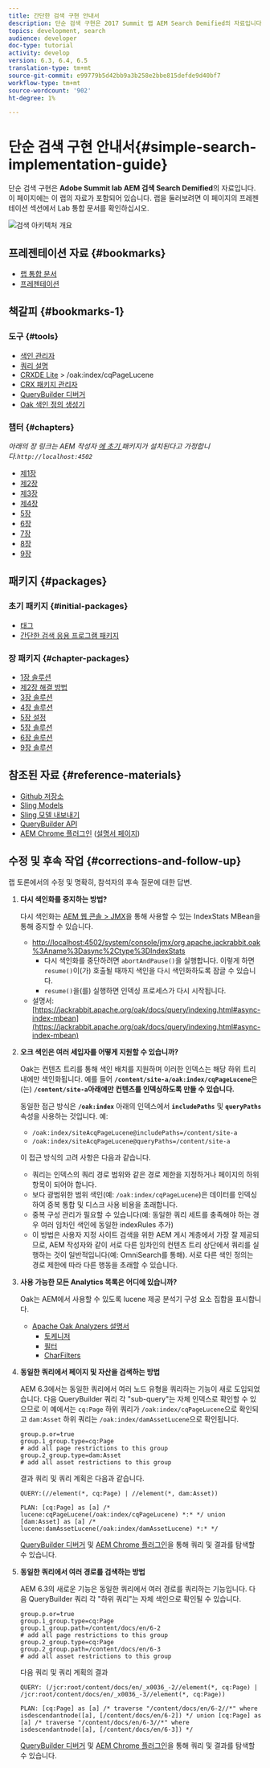 ```yaml
---
title: 간단한 검색 구현 안내서
description: 단순 검색 구현은 2017 Summit 랩 AEM Search Demified의 자료입니다. 이 페이지에는 이 랩의 자료가 포함되어 있습니다. 랩을 둘러보려면 이 페이지의 프레젠테이션 섹션에서 Lab 통합 문서를 확인하십시오.
topics: development, search
audience: developer
doc-type: tutorial
activity: develop
version: 6.3, 6.4, 6.5
translation-type: tm+mt
source-git-commit: e99779b5d42bb9a3b258e2bbe815defde9d40bf7
workflow-type: tm+mt
source-wordcount: '902'
ht-degree: 1%

---
```



# 단순 검색 구현 안내서{#simple-search-implementation-guide}

단순 검색 구현은 **Adobe Summit lab AEM 검색 Search Demified**&#x200B;의 자료입니다. 이 페이지에는 이 랩의 자료가 포함되어 있습니다. 랩을 둘러보려면 이 페이지의 프레젠테이션 섹션에서 Lab 통합 문서를 확인하십시오.

![검색 아키텍처 개요](assets/l4080/simple-search-application.png)

## 프레젠테이션 자료 {#bookmarks}

* [랩 통합 문서](assets/l4080/l4080-lab-workbook.pdf)
* [프레젠테이션](assets/l4080/l4080-presentation.pdf)

## 책갈피 {#bookmarks-1}

### 도구 {#tools}

* [색인 관리자](http://localhost:4502/libs/granite/operations/content/diagnosis/tool.html/granite_oakindexmanager)
* [쿼리 설명](http://localhost:4502/libs/granite/operations/content/diagnosis/tool.html/granite_queryperformance)
* [CRXDE Lite](http://localhost:4502/crx/de/index.jsp#/oak%3Aindex/cqPageLucene) > /oak:index/cqPageLucene
* [CRX 패키지 관리자](http://localhost:4502/crx/packmgr/index.jsp)
* [QueryBuilder 디버거](http://localhost:4502/libs/cq/search/content/querydebug.html?)
* [Oak 색인 정의 생성기](https://oakutils.appspot.com/generate/index)

### 챕터 {#chapters}

*아래의 장 링크는 AEM 작성자 [에 초기 ](#initialpackages) 패키지가 설치된다고 가정합니다.`http://localhost:4502`*

* [제1장](http://localhost:4502/editor.html/content/summit/l4080/chapter-1.html)
* [제2장](http://localhost:4502/editor.html/content/summit/l4080/chapter-2.html)
* [제3장](http://localhost:4502/editor.html/content/summit/l4080/chapter-3.html)
* [제4장](http://localhost:4502/editor.html/content/summit/l4080/chapter-4.html)
* [5장](http://localhost:4502/editor.html/content/summit/l4080/chapter-5.html)
* [6장](http://localhost:4502/editor.html/content/summit/l4080/chapter-6.html)
* [7장](http://localhost:4502/editor.html/content/summit/l4080/chapter-7.html)
* [8장](http://localhost:4502/editor.html/content/summit/l4080/chapter-8.html)
* [9장](http://localhost:4502/editor.html/content/summit/l4080/chapter-9.html)

## 패키지 {#packages}

### 초기 패키지 {#initial-packages}

* [태그](assets/l4080/summit-tags.zip)
* [간단한 검색 응용 프로그램 패키지](assets/l4080/simple.ui.apps-0.0.1-snapshot.zip)

### 장 패키지 {#chapter-packages}

* [1장 솔루션](assets/l4080/l4080-chapter1.zip)
* [제2장 해결 방법](assets/l4080/l4080-chapter2.zip)
* [3장 솔루션](assets/l4080/l4080-chapter3.zip)
* [4장 솔루션](assets/l4080/l4080-chapter4.zip)
* [5장 설정](assets/l4080/l4080-chapter5-setup.zip)
* [5장 솔루션](assets/l4080/l4080-chapter5-solution.zip)
* [6장 솔루션](assets/l4080/l4080-chapter6.zip)
* [9장 솔루션](assets/l4080/l4080-chapter9.zip)

## 참조된 자료 {#reference-materials}

* [Github 저장소](https://github.com/Adobe-Marketing-Cloud/aem-guides/tree/master/simple-search-guide)
* [Sling Models](https://sling.apache.org/documentation/bundles/models.html)
* [Sling 모델 내보내기](https://sling.apache.org/documentation/bundles/models.html#exporter-framework-since-130)
* [QueryBuilder API](https://docs.adobe.com/docs/en/aem/6-2/develop/search/querybuilder-api.html)
* [AEM Chrome 플러그인](https://chrome.google.com/webstore/detail/aem-chrome-plug-in/ejdcnikffjleeffpigekhccpepplaode) ([설명서 페이지](https://adobe-consulting-services.github.io/acs-aem-tools/aem-chrome-plugin/))

## 수정 및 후속 작업 {#corrections-and-follow-up}

랩 토론에서의 수정 및 명확히, 참석자의 후속 질문에 대한 답변.

1. **다시 색인화를 중지하는 방법?**

   다시 색인화는 [AEM 웹 콘솔 > JMX](http://localhost:4502/system/console/jmx)을 통해 사용할 수 있는 IndexStats MBean을 통해 중지할 수 있습니다.

   * [http://localhost:4502/system/console/jmx/org.apache.jackrabbit.oak%3Aname%3Dasync%2Ctype%3DIndexStats](http://localhost:4502/system/console/jmx/org.apache.jackrabbit.oak%3Aname%3Dasync%2Ctype%3DIndexStats)
      * 다시 색인화를 중단하려면 `abortAndPause()`을 실행합니다. 이렇게 하면 `resume()`이(가) 호출될 때까지 색인을 다시 색인화하도록 잠글 수 있습니다.
      * `resume()`을(를) 실행하면 인덱싱 프로세스가 다시 시작됩니다.
   * 설명서:[https://jackrabbit.apache.org/oak/docs/query/indexing.html#async-index-mbean](https://jackrabbit.apache.org/oak/docs/query/indexing.html#async-index-mbean)

2. **오크 색인은 여러 세입자를 어떻게 지원할 수 있습니까?**

   Oak는 컨텐츠 트리를 통해 색인 배치를 지원하며 이러한 인덱스는 해당 하위 트리 내에만 색인화됩니다. 예를 들어 **`/content/site-a/oak:index/cqPageLucene`**&#x200B;은(는) **`/content/site-a`아래에만 컨텐츠를 인덱싱하도록 만들 수 있습니다.**

   동일한 접근 방식은 **`/oak:index`** 아래의 인덱스에서 **`includePaths`** 및 **`queryPaths`** 속성을 사용하는 것입니다. 예:

   * `/oak:index/siteAcqPageLucene@includePaths=/content/site-a`
   * `/oak:index/siteAcqPageLucene@queryPaths=/content/site-a`

   이 접근 방식의 고려 사항은 다음과 같습니다.

   * 쿼리는 인덱스의 쿼리 경로 범위와 같은 경로 제한을 지정하거나 페이지의 하위 항목이 되어야 합니다.
   * 보다 광범위한 범위 색인(예: `/oak:index/cqPageLucene`)은 데이터를 인덱싱하여 중복 통합 및 디스크 사용 비용을 초래합니다.
   * 중복 구성 관리가 필요할 수 있습니다(예: 동일한 쿼리 세트를 충족해야 하는 경우 여러 임차인 색인에 동일한 indexRules 추가)
   * 이 방법은 사용자 지정 사이트 검색을 위한 AEM 게시 계층에서 가장 잘 제공되므로, AEM 작성자와 같이 서로 다른 임차인의 컨텐츠 트리 상단에서 쿼리를 실행하는 것이 일반적입니다(예: OmniSearch를 통해). 서로 다른 색인 정의는 경로 제한에 따라 다른 행동을 초래할 수 있습니다.


3. **사용 가능한 모든 Analytics 목록은 어디에 있습니까?**

   Oak는 AEM에서 사용할 수 있도록 lucene 제공 분석기 구성 요소 집합을 표시합니다.

   * [Apache Oak Analyzers 설명서](http://jackrabbit.apache.org/oak/docs/query/lucene.html#analyzers)
      * [토케니저](https://cwiki.apache.org/confluence/display/solr/Tokenizers)
      * [필터](https://cwiki.apache.org/confluence/display/solr/Filter+Descriptions)
      * [CharFilters](https://cwiki.apache.org/confluence/display/solr/CharFilterFactories)

4. **동일한 쿼리에서 페이지 및 자산을 검색하는 방법**

   AEM 6.3에서는 동일한 쿼리에서 여러 노드 유형을 쿼리하는 기능이 새로 도입되었습니다. 다음 QueryBuilder 쿼리 각 &quot;sub-query&quot;는 자체 인덱스로 확인할 수 있으므로 이 예에서는 `cq:Page` 하위 쿼리가 `/oak:index/cqPageLucene`으로 확인되고 `dam:Asset` 하위 쿼리는 `/oak:index/damAssetLucene`으로 확인됩니다.

   ```plain
   group.p.or=true
   group.1_group.type=cq:Page
   # add all page restrictions to this group
   group.2_group.type=dam:Asset
   # add all asset restrictions to this group
   ```

   결과 쿼리 및 쿼리 계획은 다음과 같습니다.

   ```plain
   QUERY:(//element(*, cq:Page) | //element(*, dam:Asset))
   
   PLAN: [cq:Page] as [a] /* lucene:cqPageLucene(/oak:index/cqPageLucene) *:* */ union [dam:Asset] as [a] /* lucene:damAssetLucene(/oak:index/damAssetLucene) *:* */
   ```

   [QueryBuilder 디버거](http://localhost:4502/libs/cq/search/content/querydebug.html?_charset_=UTF-8&amp;query=group.p.or%3Dtrue%0D%0Agroup.1_group.type%3Dcq%3APage%0D%0A%23+add+all+page+restrictions+to+this+group%0D%0Agroup.2_group.type%3Ddam%3AAsset%0D%0A%23+add+all+asset+restrictions+to+this+group) 및 [AEM Chrome 플러그인](https://chrome.google.com/webstore/detail/aem-chrome-plug-in/ejdcnikffjleeffpigekhccpepplaode?hl=en-US)을 통해 쿼리 및 결과를 탐색할 수 있습니다.

5. **동일한 쿼리에서 여러 경로를 검색하는 방법**

   AEM 6.3의 새로운 기능은 동일한 쿼리에서 여러 경로를 쿼리하는 기능입니다. 다음 QueryBuilder 쿼리 각 &quot;하위 쿼리&quot;는 자체 색인으로 확인될 수 있습니다.

   ```plain
   group.p.or=true
   group.1_group.type=cq:Page
   group.1_group.path=/content/docs/en/6-2
   # add all page restrictions to this group
   group.2_group.type=cq:Page
   group.2_group.path=/content/docs/en/6-3
   # add all asset restrictions to this group
   ```

   다음 쿼리 및 쿼리 계획의 결과

   ```plain
   QUERY: (/jcr:root/content/docs/en/_x0036_-2//element(*, cq:Page) | /jcr:root/content/docs/en/_x0036_-3//element(*, cq:Page))
   
   PLAN: [cq:Page] as [a] /* traverse "/content/docs/en/6-2//*" where isdescendantnode([a], [/content/docs/en/6-2]) */ union [cq:Page] as [a] /* traverse "/content/docs/en/6-3//*" where isdescendantnode([a], [/content/docs/en/6-3]) */
   ```

   [QueryBuilder 디버거](http://localhost:4502/libs/cq/search/content/querydebug.html?_charset_=UTF-8&amp;query=group.p.or%3Dtrue%0D%0Agroup.1_group.type%3Dcq%3APage%0D%0Agroup.1_group.path%3D%2Fcontent%2Fdocs%2Fen%2F6-2%0D%0A%23+add+all+page+restrictions+to+this+group%0D%0Agroup.2_group.type%3Dcq%3APage%0D%0Agroup.2_group.path%3D%2Fcontent%2Fdocs%2Fen%2F6-3%0D%0A%23+add+all+asset+restrictions+to+this+group) 및 [AEM Chrome 플러그인](https://chrome.google.com/webstore/detail/aem-chrome-plug-in/ejdcnikffjleeffpigekhccpepplaode?hl=en-US)을 통해 쿼리 및 결과를 탐색할 수 있습니다.
